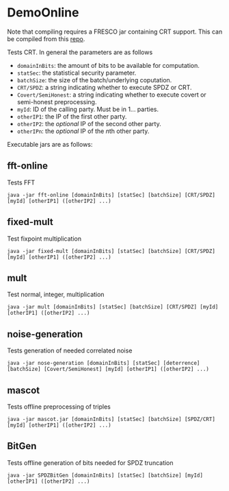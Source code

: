 # DemoOnline
Note that compiling requires a FRESCO jar containing CRT support. This can be compiled from this [repo](https://github.com/jonas-lj/fresco).

Tests CRT.
In general the parameters are as follows
- `domainInBits`: the amount of bits to be available for computation.
- `statSec`: the statistical security parameter.
- `batchSize`: the size of the batch/underlying coputation.
- `CRT/SPDZ`: a string indicating whether to execute SPDZ or CRT.
- `Covert/SemiHonest`: a string indicating whether to execute covert or semi-honest preprocessing.
- `myId`: ID of the calling party. Must be in 1... parties.
- `otherIP1`: the IP of the first other party.
- `otherIP2`: the *optional* IP of the second other party.
- `otherIPn`: the *optional* IP of the *n*th other party.

Executable jars are as follows:

## fft-online
Tests FFT
```
java -jar fft-online [domainInBits] [statSec] [batchSize] [CRT/SPDZ] [myId] [otherIP1] ([otherIP2] ...)
```

## fixed-mult
Test fixpoint multiplication
```
java -jar fixed-mult [domainInBits] [statSec] [batchSize] [CRT/SPDZ] [myId] [otherIP1] ([otherIP2] ...)
```

## mult
Test normal, integer, multiplication
```
java -jar mult [domainInBits] [statSec] [batchSize] [CRT/SPDZ] [myId] [otherIP1] ([otherIP2] ...)
```

## noise-generation
Tests generation of needed correlated noise
```
java -jar nose-generation [domainInBits] [statSec] [deterrence] [batchSize] [Covert/SemiHonest] [myId] [otherIP1] ([otherIP2] ...)
```

## mascot
Tests offline preprocessing of triples
```
java -jar mascot.jar [domainInBits] [statSec] [batchSize] [SPDZ/CRT] [myId] [otherIP1] ([otherIP2] ...)
```

## BitGen
Tests offline generation of bits needed for SPDZ truncation
```
java -jar SPDZBitGen [domainInBits] [statSec] [batchSize] [myId] [otherIP1] ([otherIP2] ...)
```